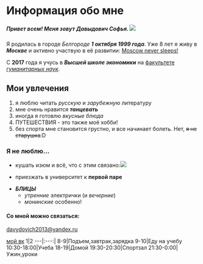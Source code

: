 # Информация обо мне 
##### Привет всем! Меня зовут Давыдович Софья. ![](https://pp.userapi.com/c831309/v831309612/47d7c/6phxPpgbyZ0.jpg)
Я родилась в городе *Белгороде* __*1 октября 1999 года*__. 
Уже 8 лет я живу в **_Москве_** и активно участвую в её развитии: [Moscow never sleeps!](https://ag.mos.ru/ "непосредственно здесь")

C __2017__ года я учусь в *__Высшей школе экономики__* на [факультете _гуманитарных наук_](https://www.hse.ru/ba/philology/ "люблю ее").
## Мои увлечения
1. я люблю читать _русскую_ и *зарубежную* литературу
2. мне очень нравится **_танцевать_**
3. иногда я готовлю _вкусные блюда_ 
4. ПУТЕШЕСТВИЯ - это также моё хобби! 
1. без спорта мне становится грустно, и все начинает болеть. Нет, ~~я не старушка~~:D
### Я не люблю...
+ кушать изюм и всё, что с этим связано:![](http://pro-zdorov.ru/wp-content/uploads/2015/07/167.jpg)
- приезжать в университет к **первой паре**
+ **_БЛИЦЫ_** 
  - *утренние* электрички (и _вечерние_)
  * *монинские* особенно! 
#### Со мной можно связаться:
<davydovich2013@yandex.ru>

[мой вк](https://vk.com/id433249598) 
1|2
---|:---:|
8-9|Подъем,завтрак,зарядка
9-10|Еду на учебу
10:30-18:00|Учеба
18-19|Домой
19:30-20:30|Спортзал
21:30-0:00|Ужин,уроки





